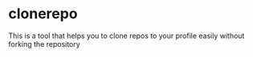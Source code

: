 # clonerepo
This is a tool that helps you to clone repos to your profile easily without forking the repository
